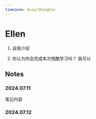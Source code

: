 ```yaml
---
timezone: Asia/Shanghai
---
```


# Ellen
1. 自我介绍

2. 你认为你会完成本次残酷学习吗？
 我可以
## Notes

<!-- Content_START -->

### 2024.07.11

笔记内容

### 2024.07.12

<!-- Content_END -->
